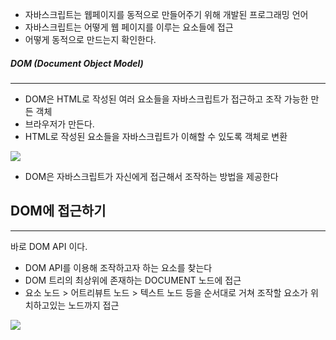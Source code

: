 
- 자바스크립트는 웹페이지를 동적으로 만들어주기 위해 개발된 프로그래밍 언어
- 자바스크립트는 어떻게 웹 페이지를 이루는 요소들에 접근
- 어떻게 동적으로 만드는지 확인한다.

##### DOM (Document Object Model)
---
- DOM은 HTML로 작성된 여러 요소들을 자바스크립트가 접근하고 조작 가능한 만든 객체
- 브라우저가 만든다.
- HTML로 작성된 요소들을 자바스크립트가 이해할 수 있도록 객체로 변환

![](Pasted%20image%2020250911232730.png)


- DOM은 자바스크립트가 자신에게 접근해서 조작하는 방법을 제공한다


## DOM에 접근하기
---
바로 DOM API 이다.

- DOM API를 이용해 조작하고자 하는 요소를 찾는다
- DOM 트리의 최상위에 존재하는 DOCUMENT 노드에 접근
- 요소 노드 > 어트리뷰트 노드 > 텍스트 노드 등을 순서대로 거쳐 조작할 요소가 위치하고있는 노드까지  접근

![](Pasted%20image%2020250911233805.png)